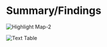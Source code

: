 # Summary/Findings

![Highlight Map-2](https://github.com/rml-lee/MYSQL-Tableau-Pizza-Project/assets/160198611/110de60a-7eed-43f5-bc65-790e3c451b42)

![Text Table](https://github.com/rml-lee/MYSQL-Tableau-Pizza-Project/assets/160198611/8829f251-c74a-4278-b8bd-782110c5b6d0)
